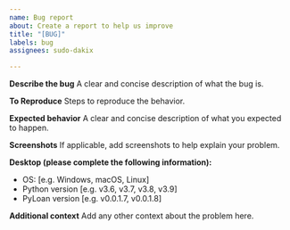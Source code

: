 ```yaml
---
name: Bug report
about: Create a report to help us improve
title: "[BUG]"
labels: bug
assignees: sudo-dakix

---
```


**Describe the bug**
A clear and concise description of what the bug is.

**To Reproduce**
Steps to reproduce the behavior.

**Expected behavior**
A clear and concise description of what you expected to happen.

**Screenshots**
If applicable, add screenshots to help explain your problem.

**Desktop (please complete the following information):**
 - OS: [e.g. Windows, macOS, Linux]
 - Python version [e.g. v3.6, v3.7, v3.8, v3.9]
 - PyLoan version [e.g. v0.0.1.7, v0.0.1.8]

**Additional context**
Add any other context about the problem here.
